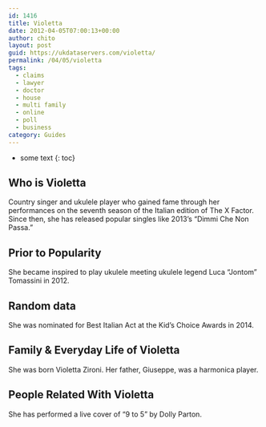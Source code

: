 ```yaml
---
id: 1416
title: Violetta
date: 2012-04-05T07:00:13+00:00
author: chito
layout: post
guid: https://ukdataservers.com/violetta/
permalink: /04/05/violetta
tags:
  - claims
  - lawyer
  - doctor
  - house
  - multi family
  - online
  - poll
  - business
category: Guides
---
```


* some text
{: toc}
          
          
## Who is  Violetta
                  
                  
                  
Country singer and ukulele player who gained fame through her performances on the seventh season of the Italian edition of The X Factor. Since then, she has released popular singles like 2013&#8217;s &#8220;Dimmi Che Non Passa.&#8221;
                  
                
                
                
## Prior to Popularity 
                  
                  
                  
She became inspired to play ukulele meeting ukulele legend Luca &#8220;Jontom&#8221; Tomassini in 2012.
                  
                
                
                
## Random data 
                  
                  
                  
She was nominated for Best Italian Act at the Kid&#8217;s Choice Awards in 2014.
                  
                
                
                
## Family & Everyday Life of Violetta
                  
                  
                  
She was born Violetta Zironi. Her father, Giuseppe, was a harmonica player.
                  
                
                
                
## People Related With  Violetta
                  
                  
                  
She has performed a live cover of &#8220;9 to 5&#8221; by Dolly Parton.
                  
                
              
            
          
          
          
    
    
  
